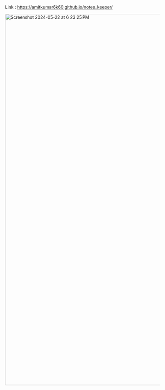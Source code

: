 Link : https://amitkumar6k60.github.io/notes_keeper/

<img width="1206" alt="Screenshot 2024-05-22 at 6 23 25 PM" src="https://github.com/AmitKumar6k60/notes_keeper/assets/96468334/bfc41645-51d1-466e-adb8-a88c96b766e9">
